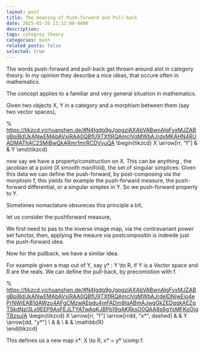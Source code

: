 ```yaml
---
layout: post
title: The meaning of Push-forward and Pull-back
date: 2025-02-28 11:12:00-0400
description: 
tags: categroy theory
categories: math
related_posts: false
selected: true
---
```



The words push-forward and pull-back get thrown around alot in category theory. In my opinion they describe a nice ideas, that occure often in mathematics. 

The concept applies to a familiar and very general situation in mathematics. 

Given two objects X, Y in a category and a morphism between them (say two vector spaces), 

% https://tikzcd.yichuanshen.de/#N4Igdg9gJgpgziAXAbVABwnAlgFyxMJZABgBpiBdUkANwEMAbAVxiRAA0QBfU9TXfIRQAmclVqMWbAJrdxMKAHN4RUADMAThAC2SMiBwQkARmr1mrRCDVyuQA
\begin{tikzcd}
X \arrow[rr, "f"] &  & Y
\end{tikzcd}

now say we have a property/construction on X. This can be anything , the jacobian at a point (X smooth manifold), the set of singular simplices. Given this data we can define the push-forward, by post-composing via the morphism f, this yields for example the push-forward measure, the push-forward differential, or a singular simplex in Y. So we push-forward property to Y.

Sometimes nomaclature obsureces this principle a bit, 

let us consider the pushforward measure,

We first need to pas to the inverse image map, via the contravariant power set functor, then, applying the meaure via postcompositin is indeede just the push-forward idea. 



Now for the pullback, we have a similar idea. 

For example given a map out of Y, say y* : Y \to R, if Y is a Vector space and R are the reals. We can define the pull-back, by precomistion with f. 

% https://tikzcd.yichuanshen.de/#N4Igdg9gJgpgziAXAbVABwnAlgFyxMJZABgBpiBdUkANwEMAbAVxiRAA0QBfU9TXfIRQAmclVqMWbAJrdeIDNjwEio4ePrNWiEAB1dAWzo4AFgCMzwAEpdu4mFADm8IqABmAJwgGkZEDggkAEZqTSkdNzl3Lx9EEP9AxFEJLTYATwAqKJBPb19qAKRksO0QAA8s6gYsMFKoOjgTBzsuIA
\begin{tikzcd}
X \arrow[rr, "f"] \arrow[rrdd, "x*", dashed] &  & Y \arrow[dd, "y*"] \\
                                             &  &                    \\
                                             &  & \mathbb{R}        
\end{tikzcd}

This defines us a new map x*: X \to R, x* = y* \comp f. 

